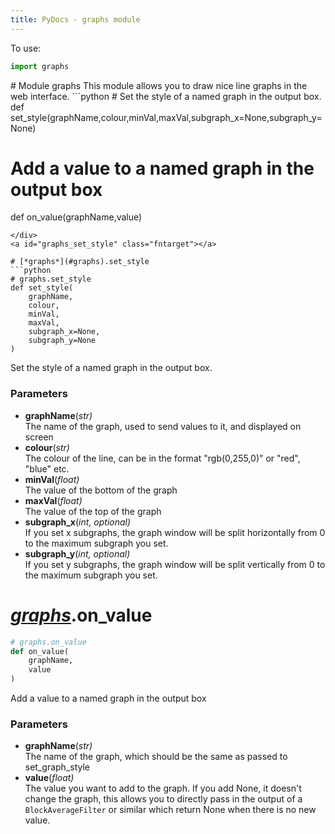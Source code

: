 ```yaml
---
title: PyDocs - graphs module
---
```

To use:
```python
import graphs 

```

<div id="graphs" class="moduletarget" markdown=1>
# Module graphs
This module allows you to draw nice line graphs in the web interface.
```python
# Set the style of a named graph in the output box.
def set_style(graphName,colour,minVal,maxVal,subgraph_x=None,subgraph_y=None)

# Add a value to a named graph in the output box
def on_value(graphName,value)

```
</div>
<a id="graphs_set_style" class="fntarget"></a>

# [*graphs*](#graphs).set_style
```python
# graphs.set_style
def set_style(
    graphName,
    colour,
    minVal,
    maxVal,
    subgraph_x=None,
    subgraph_y=None
)
```
Set the style of a named graph in the output box.
### Parameters
* **graphName**(*str)*
<br>    The name of the graph, used to send values to it, and displayed on screen
* **colour**(*str)*
<br>    The colour of the line, can be in the format "rgb(0,255,0)" or "red", "blue" etc.
* **minVal**(*float)*
<br>    The value of the bottom of the graph
* **maxVal**(*float)*
<br>    The value of the top of the graph
* **subgraph_x**(*int, optional)*
<br>    If you set x subgraphs, the graph window will be split horizontally from 0 to the maximum subgraph you set.    
* **subgraph_y**(*int, optional)*
<br>    If you set y subgraphs, the graph window will be split vertically from 0 to the maximum subgraph you set.    

<a id="graphs_on_value" class="fntarget"></a>

# [*graphs*](#graphs).on_value
```python
# graphs.on_value
def on_value(
    graphName,
    value
)
```
Add a value to a named graph in the output box
### Parameters
* **graphName**(*str)*
<br>    The name of the graph, which should be the same as passed to set_graph_style
* **value**(*float)*
<br>    The value you want to add to the graph. If you add None, it doesn't change the graph, 
    this allows you to directly pass in the output of a `BlockAverageFilter` or similar 
    which return None when there is no new value.

<script src="{{'/assets/js/pydoclink.js'|relative_url}}"></script>

